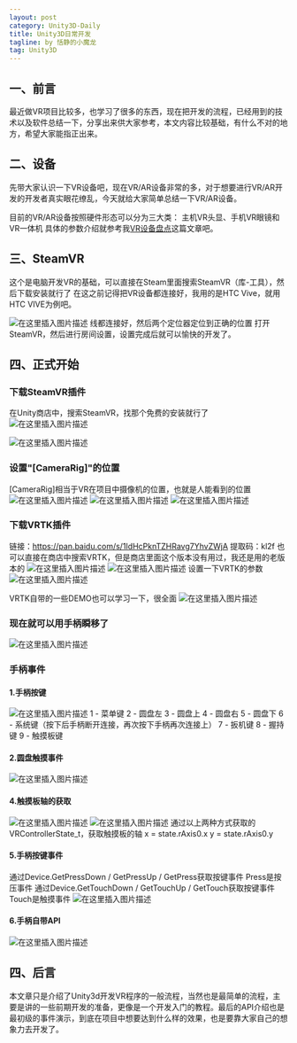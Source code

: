 ```yaml
---
layout: post
category: Unity3D-Daily
title: Unity3D日常开发
tagline: by 恬静的小魔龙
tag: Unity3D
---
```


## 一、前言
最近做VR项目比较多，也学习了很多的东西，现在把开发的流程，已经用到的技术以及软件总结一下，分享出来供大家参考，本文内容比较基础，有什么不对的地方，希望大家能指正出来。

## 二、设备
先带大家认识一下VR设备吧，现在VR/AR设备非常的多，对于想要进行VR/AR开发的开发者真实眼花缭乱，今天就给大家简单总结一下VR/AR设备。

目前的VR/AR设备按照硬件形态可以分为三大类：
主机VR头显、手机VR眼镜和VR一体机
具体的参数介绍就参考我[VR设备盘点](https://blog.csdn.net/q764424567/article/details/83751487)这篇文章吧。

## 三、SteamVR
这个是电脑开发VR的基础，可以直接在Steam里面搜索SteamVR（库-工具），然后下载安装就行了
在这之前记得把VR设备都连接好，我用的是HTC Vive，就用HTC VIVE为例吧。

![在这里插入图片描述](https://img-blog.csdnimg.cn/20181105151552536.png?x-oss-process=image/watermark,type_ZmFuZ3poZW5naGVpdGk,shadow_10,text_aHR0cHM6Ly9ibG9nLmNzZG4ubmV0L3E3NjQ0MjQ1Njc=,size_16,color_FFFFFF,t_70)
线都连接好，然后两个定位器定位到正确的位置
打开SteamVR，然后进行房间设置，设置完成后就可以愉快的开发了。

## 四、正式开始

### 下载SteamVR插件
在Unity商店中，搜索SteamVR，找那个免费的安装就行了
![在这里插入图片描述](https://img-blog.csdnimg.cn/20181105151940368.png?x-oss-process=image/watermark,type_ZmFuZ3poZW5naGVpdGk,shadow_10,text_aHR0cHM6Ly9ibG9nLmNzZG4ubmV0L3E3NjQ0MjQ1Njc=,size_16,color_FFFFFF,t_70)


![在这里插入图片描述](https://img-blog.csdnimg.cn/20181105152033252.png)

### 设置"[CameraRig]"的位置
[CameraRig]相当于VR在项目中摄像机的位置，也就是人能看到的位置
![在这里插入图片描述](https://img-blog.csdnimg.cn/20181105152240633.png)
![在这里插入图片描述](https://img-blog.csdnimg.cn/20181105152320100.png?x-oss-process=image/watermark,type_ZmFuZ3poZW5naGVpdGk,shadow_10,text_aHR0cHM6Ly9ibG9nLmNzZG4ubmV0L3E3NjQ0MjQ1Njc=,size_16,color_FFFFFF,t_70)
![在这里插入图片描述](https://img-blog.csdnimg.cn/20181105152307324.png?x-oss-process=image/watermark,type_ZmFuZ3poZW5naGVpdGk,shadow_10,text_aHR0cHM6Ly9ibG9nLmNzZG4ubmV0L3E3NjQ0MjQ1Njc=,size_16,color_FFFFFF,t_70)
### 下载VRTK插件
链接：https://pan.baidu.com/s/1IdHcPknTZHRavg7YhvZWjA 
提取码：kl2f 
也可以直接在商店中搜索VRTK，但是商店里面这个版本没有用过，我还是用的老版本的
![在这里插入图片描述](https://img-blog.csdnimg.cn/2018110515270267.png)
![在这里插入图片描述](https://img-blog.csdnimg.cn/20181105152827130.png?x-oss-process=image/watermark,type_ZmFuZ3poZW5naGVpdGk,shadow_10,text_aHR0cHM6Ly9ibG9nLmNzZG4ubmV0L3E3NjQ0MjQ1Njc=,size_16,color_FFFFFF,t_70)
设置一下VRTK的参数
![在这里插入图片描述](https://img-blog.csdnimg.cn/20181105152851415.png?x-oss-process=image/watermark,type_ZmFuZ3poZW5naGVpdGk,shadow_10,text_aHR0cHM6Ly9ibG9nLmNzZG4ubmV0L3E3NjQ0MjQ1Njc=,size_16,color_FFFFFF,t_70)

VRTK自带的一些DEMO也可以学习一下，很全面
![在这里插入图片描述](https://img-blog.csdnimg.cn/2018110515292938.png?x-oss-process=image/watermark,type_ZmFuZ3poZW5naGVpdGk,shadow_10,text_aHR0cHM6Ly9ibG9nLmNzZG4ubmV0L3E3NjQ0MjQ1Njc=,size_16,color_FFFFFF,t_70)

### 现在就可以用手柄瞬移了
![在这里插入图片描述](https://img-blog.csdnimg.cn/20181105153034808.png)

### 手柄事件
#### 1.手柄按键
![在这里插入图片描述](https://img-blog.csdnimg.cn/20181105154142472.png?x-oss-process=image/watermark,type_ZmFuZ3poZW5naGVpdGk,shadow_10,text_aHR0cHM6Ly9ibG9nLmNzZG4ubmV0L3E3NjQ0MjQ1Njc=,size_16,color_FFFFFF,t_70)
1 - 菜单键
2 - 圆盘左
3 - 圆盘上
4 - 圆盘右
5 - 圆盘下
6 - 系统键（按下后手柄断开连接，再次按下手柄再次连接上）
7 - 扳机键
8 - 握持键
9 - 触摸板键

#### 2.圆盘触摸事件
![在这里插入图片描述](https://img-blog.csdnimg.cn/20181105153647148.png?x-oss-process=image/watermark,type_ZmFuZ3poZW5naGVpdGk,shadow_10,text_aHR0cHM6Ly9ibG9nLmNzZG4ubmV0L3E3NjQ0MjQ1Njc=,size_16,color_FFFFFF,t_70)
#### 4.触摸板轴的获取
![在这里插入图片描述](https://images2015.cnblogs.com/blog/497526/201606/497526-20160620202737334-1439461029.png)
![在这里插入图片描述](https://images2015.cnblogs.com/blog/497526/201606/497526-20160620202809209-829198118.png)
通过以上两种方式获取的VRControllerState_t，获取触摸板的轴
x = state.rAxis0.x
y = state.rAxis0.y
#### 5.手柄按键事件
通过Device.GetPressDown / GetPressUp / GetPress获取按键事件
Press是按压事件
通过Device.GetTouchDown / GetTouchUp / GetTouch获取按键事件
Touch是触摸事件
![在这里插入图片描述](https://img-blog.csdnimg.cn/20181105154015153.png?x-oss-process=image/watermark,type_ZmFuZ3poZW5naGVpdGk,shadow_10,text_aHR0cHM6Ly9ibG9nLmNzZG4ubmV0L3E3NjQ0MjQ1Njc=,size_16,color_FFFFFF,t_70)
#### 6.手柄自带API
![在这里插入图片描述](https://img-blog.csdnimg.cn/20181105155335446.png?x-oss-process=image/watermark,type_ZmFuZ3poZW5naGVpdGk,shadow_10,text_aHR0cHM6Ly9ibG9nLmNzZG4ubmV0L3E3NjQ0MjQ1Njc=,size_16,color_FFFFFF,t_70)


## 四、后言
本文章只是介绍了Unity3d开发VR程序的一般流程，当然也是最简单的流程，主要是讲的一些前期开发的准备，更像是一个开发入门的教程。最后的API介绍也是最初级的事件演示，到底在项目中想要达到什么样的效果，也是要靠大家自己的想象力去开发了。
